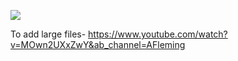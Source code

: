 ![](https://i.imgur.com/nYa4YOd.jpeg)







To add large files- https://www.youtube.com/watch?v=MOwn2UXxZwY&ab_channel=AFleming
